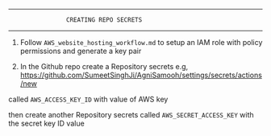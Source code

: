 ___________________________________________________________________________

                    CREATING REPO SECRETS
___________________________________________________________________________

1. Follow ```AWS_website_hosting_workflow.md``` to setup an IAM role
with policy permissions and generate a key pair

2. In the Github repo create a Repository secrets e.g,
https://github.com/SumeetSinghJi/AgniSamooh/settings/secrets/actions/new

called ```AWS_ACCESS_KEY_ID``` with value of AWS key

then create another Repository secrets called ```AWS_SECRET_ACCESS_KEY```
with the secret key ID value